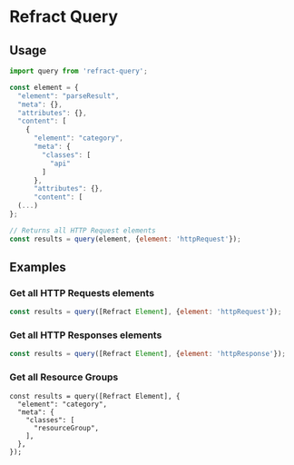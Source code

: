# Refract Query

## Usage

```JavaScript
import query from 'refract-query';

const element = {
  "element": "parseResult",
  "meta": {},
  "attributes": {},
  "content": [
    {
      "element": "category",
      "meta": {
        "classes": [
          "api"
        ]
      },
      "attributes": {},
      "content": [
  (...)
};

// Returns all HTTP Request elements
const results = query(element, {element: 'httpRequest'});
```

## Examples

### Get all HTTP Requests elements

```JavaScript
const results = query([Refract Element], {element: 'httpRequest'});
```

### Get all HTTP Responses elements

```JavaScript
const results = query([Refract Element], {element: 'httpResponse'});
```

### Get all Resource Groups

```
const results = query([Refract Element], {
  "element": "category",
  "meta": {
    "classes": [
      "resourceGroup",
    ],
  },
});
```
